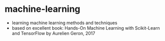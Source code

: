 # machine-learning

* learning machine learning methods and techniques
* based on excellent book: Hands-On Machine Learning with Scikit-Learn and TensorFlow by Aurelien Geron, 2017

